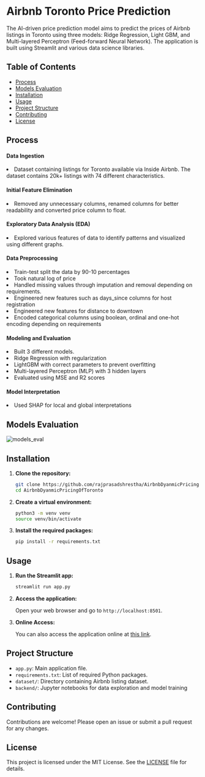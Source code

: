 # Airbnb Toronto Price Prediction
The AI-driven price prediction model aims to predict the prices of Airbnb listings in Toronto using three models: Ridge Regression, Light GBM, and Multi-layered Perceptron (Feed-forward Neural Network). The application is built using Streamlit and various data science libraries.

## Table of Contents
- [Process](#process)
- [Models Evaluation](#models-evaluation)
- [Installation](#installation)
- [Usage](#usage)
- [Project Structure](#project-structure)
- [Contributing](#contributing)
- [License](#license)

## Process
#### Data Ingestion
<li> Dataset containing listings for Toronto available via Inside Airbnb. The dataset contains 20k+ listings with 74 different characteristics.</li>

#### Initial Feature Elimination 
<li> Removed any unnecessary columns, renamed columns for better readability and converted price column to float. </li>

#### Exploratory Data Analysis (EDA)
<li> Explored various features of data to identify patterns and visualized using different graphs.</li>

#### Data Preprocessing
<li> Train-test split the data by 90-10 percentages </li>
<li> Took natural log of price </li>
<li> Handled missing values through imputation and removal depending on requirements. </li>
<li> Engineered new features such as days_since columns for host registration</li>
<li> Engineered new features for distance to downtown</li>
<li> Encoded categorical columns using boolean, ordinal and one-hot encoding depending on requirements </li>

#### Modeling and Evaluation
<li> Built 3 different models. </li>
<li>Ridge Regression with regularization </li>
<li> LightGBM with correct parameters to prevent overfitting </li>
<li> Multi-layered Perceptron (MLP) with 3 hidden layers </li>
<li> Evaluated using MSE and R2 scores </li>

#### Model Interpretation
<li> Used SHAP for local and global interpretations </li>

## Models Evaluation
![models_eval](https://github.com/user-attachments/assets/bc294a5c-7c52-4d58-b118-5efcb542f52d)


## Installation

1. **Clone the repository:**

    ```sh
    git clone https://github.com/rajprasadshrestha/AirbnbDyanmicPricingOfToronto.git
    cd AirbnbDyanmicPricingOfToronto
    ```

2. **Create a virtual environment:**

    ```sh
    python3 -m venv venv
    source venv/bin/activate
    ```

3. **Install the required packages:**

    ```sh
    pip install -r requirements.txt
    ```

## Usage

1. **Run the Streamlit app:**

    ```sh
    streamlit run app.py
    ```

2. **Access the application:**

    Open your web browser and go to `http://localhost:8501`.

3. **Online Access:**

    You can also access the application online at [this link](https://airbnbdyanmicpricingoftoronto-vmbeauzhxexrihabelyca2.streamlit.app/).

## Project Structure

- `app.py`: Main application file.
- `requirements.txt`: List of required Python packages.
- `dataset/`: Directory containing Airbnb listing dataset.
- `backend/`: Jupyter notebooks for data exploration and model training

## Contributing

Contributions are welcome! Please open an issue or submit a pull request for any changes.

## License

This project is licensed under the MIT License. See the [LICENSE](LICENSE) file for details.
